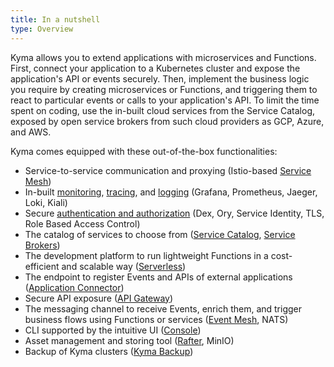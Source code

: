 ```yaml
---
title: In a nutshell
type: Overview
---
```


Kyma allows you to extend applications with microservices and Functions. First, connect your application to a Kubernetes cluster and expose the application's API or events securely. Then, implement the business logic you require by creating microservices or Functions, and triggering them to react to particular events or calls to your application's API. To limit the time spent on coding, use the in-built cloud services from the Service Catalog, exposed by open service brokers from such cloud providers as GCP, Azure, and AWS.

Kyma comes equipped with these out-of-the-box functionalities:

- Service-to-service communication and proxying (Istio-based [Service Mesh](/components/service-mesh/#overview-overview))
- In-built [monitoring](/components/monitoring/#overview-overview), [tracing](/components/tracing/#overview-overview), and [logging](/components/logging/#overview-overview) (Grafana, Prometheus, Jaeger, Loki, Kiali)
- Secure [authentication and authorization](/components/security/#overview-overview) (Dex, Ory, Service Identity, TLS, Role Based Access Control)
- The catalog of services to choose from ([Service Catalog](/components/service-catalog/#overview-overview), [Service Brokers](/components/service-catalog/#service-brokers-service-brokers))
- The development platform to run lightweight Functions in a cost-efficient and scalable way ([Serverless](/components/serverless/#overview-overview))
- The endpoint to register Events and APIs of external applications ([Application Connector](/components/application-connector/#overview-overview))
- Secure API exposure ([API Gateway](/components/api-gateway/#overview-overview))
- The messaging channel to receive Events, enrich them, and trigger business flows using Functions or services ([Event Mesh](/components/event-mesh/#overview-overview), NATS)
- CLI supported by the intuitive UI ([Console](/components/console/#overview-overview))
- Asset management and storing tool ([Rafter](/components/rafter/#overview-overview), MinIO)
- Backup of Kyma clusters ([Kyma Backup](/root/kyma/#installation-back-up-kyma))